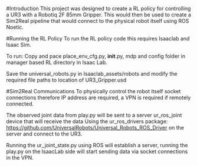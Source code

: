 #Introduction
This project was designed to create a RL policy for controlling a UR3 with a Robotiq 2F 85mm Gripper. This would then be used to create a Sim2Real pipeline that would connect to the physical robot itself using ROS Noetic.

#Running the RL Policy
To run the RL policy code this requires Isaaclab and Isaac Sim.

To run: Copy and pace place_env_cfg.py, __init__.py, mdp and config folder in manager based RL directory in Isaac Lab.

Save the universal_robots.py in Isaaclab_assets/robots and modify the required file paths to location of UR3_Gripper.usd 


#Sim2Real Communications 
To physically control the robot itself socket connections therefore IP address are required, a VPN is required if remotely connected. 

The observed joint data from play.py will be sent to a server ur_ros_joint device that will receive the data Using the ur_ros_drivers package:
  https://github.com/UniversalRobots/Universal_Robots_ROS_Driver on the server and connect to the UR3.

Running the ur_joint_state.py using ROS will establish a server, running the play.py on the IsaacLab side will start sending data via socket connections in the VPN.
